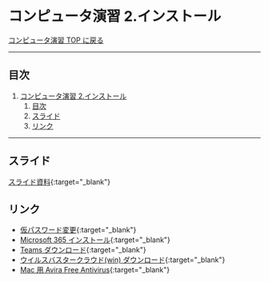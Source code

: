 # コンピュータ演習 2.インストール

[コンピュータ演習 TOP に戻る](./index.md)

---

## 目次

1. [コンピュータ演習 2.インストール](#コンピュータ演習-2インストール)
   1. [目次](#目次)
   2. [スライド](#スライド)
   3. [リンク](#リンク)


---

## スライド

[スライド資料](./cp_02slide.pdf){:target="_blank"}

## リンク
- [仮パスワード変更](https://idmgr.thu.ac.jp/iumus/){:target="_blank"}
- [Microsoft 365 インストール](https://student.thu.ac.jp/nakano){:target="_blank"}
- [Teams ダウンロード](https://www.microsoft.com/ja-jp/microsoft-teams/download-app){:target="_blank"}
- [ウイルスバスタークラウド(win) ダウンロード](https://virusbuster.jp/vb/trial/sem/10million_use_vb_aw_20211203.htm){:target="_blank"}
- [Mac 用 Avira Free Antivirus](https://www.avira.com/ja/free-antivirus-mac){:target="_blank"}
